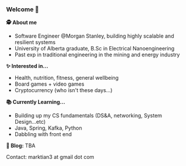 ### Welcome 👋

**🕵️ About me** 

- Software Engineer @Morgan Stanley, building highly scalable and resilient systems
- University of Alberta graduate, B.Sc in Electrical Nanoengineering
- Past exp in traditional engineering in the mining and energy industry 

**✨ Interested in...**
- Health, nutrition, fitness, general wellbeing
- Board games + video games
- Cryptocurrency (who isn't these days...)

**📚 Currently Learning...**
- Building up my CS fundamentals (DS&A, networking, System Design...etc)
- Java, Spring, Kafka, Python 
- Dabbling with front end 

**📰 Blog:**
TBA

Contact: marktian3 at gmail dot com
